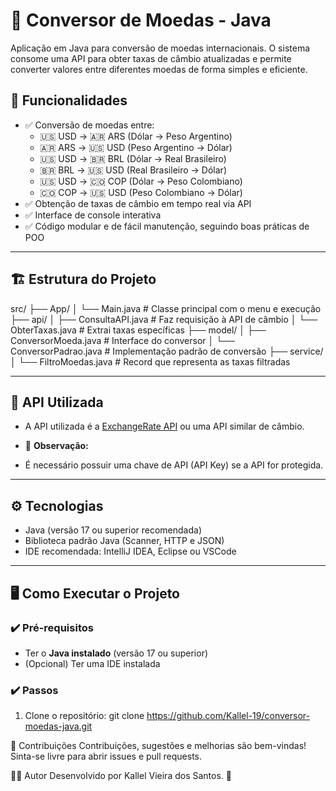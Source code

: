 # 💱 Conversor de Moedas - Java

Aplicação em Java para conversão de moedas internacionais. O sistema consome uma API para obter taxas de câmbio atualizadas e permite converter valores entre diferentes moedas de forma simples e eficiente.

## 🚀 Funcionalidades

- ✅ Conversão de moedas entre:
  - 🇺🇸 USD → 🇦🇷 ARS (Dólar → Peso Argentino)
  - 🇦🇷 ARS → 🇺🇸 USD (Peso Argentino → Dólar)
  - 🇺🇸 USD → 🇧🇷 BRL (Dólar → Real Brasileiro)
  - 🇧🇷 BRL → 🇺🇸 USD (Real Brasileiro → Dólar)
  - 🇺🇸 USD → 🇨🇴 COP (Dólar → Peso Colombiano)
  - 🇨🇴 COP → 🇺🇸 USD (Peso Colombiano → Dólar)
- ✅ Obtenção de taxas de câmbio em tempo real via API
- ✅ Interface de console interativa
- ✅ Código modular e de fácil manutenção, seguindo boas práticas de POO

---

## 🏗️ Estrutura do Projeto

src/
├── App/
│ └── Main.java # Classe principal com o menu e execução
├── api/
│ ├── ConsultaAPI.java # Faz requisição à API de câmbio
│ └── ObterTaxas.java # Extrai taxas específicas
├── model/
│ ├── ConversorMoeda.java # Interface do conversor
│ └── ConversorPadrao.java # Implementação padrão de conversão
├── service/
│ └── FiltroMoedas.java # Record que representa as taxas filtradas

---

## 🔗 API Utilizada

- A API utilizada é a [ExchangeRate API](https://www.exchangerate-api.com/) ou uma API similar de câmbio.
- 🔑 **Observação:**
  
- É necessário possuir uma chave de API (API Key) se a API for protegida.

---

## ⚙️ Tecnologias

- Java (versão 17 ou superior recomendada)
- Biblioteca padrão Java (Scanner, HTTP e JSON)
- IDE recomendada: IntelliJ IDEA, Eclipse ou VSCode

---

## 🖥️ Como Executar o Projeto

### ✔️ Pré-requisitos
- Ter o **Java instalado** (versão 17 ou superior)
- (Opcional) Ter uma IDE instalada

### ✔️ Passos
1. Clone o repositório:
  git clone https://github.com/Kallel-19/conversor-moedas-java.git

🤝 Contribuições
Contribuições, sugestões e melhorias são bem-vindas! Sinta-se livre para abrir issues e pull requests.

👨‍💻 Autor
Desenvolvido por Kallel Vieira dos Santos. 🚀
